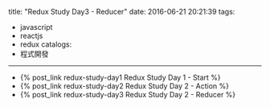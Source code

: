 title: "Redux Study Day3 - Reducer"
date: 2016-06-21 20:21:39
tags:
- javascript
- reactjs
- redux
catalogs:
- 程式開發
---

* {% post_link redux-study-day1 Redux Study Day 1 - Start %}
* {% post_link redux-study-day2 Redux Study Day 2 - Action %}
* {% post_link redux-study-day3 Redux Study Day 2 - Reducer %}

<!--more-->
